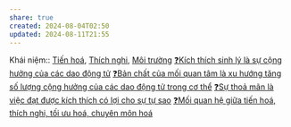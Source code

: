 ```yaml
---
share: true
created: 2024-08-04T02:50
updated: 2024-08-11T21:55
---
```

Khái niệm:: [Tiến hoá](../%CE%9E%20Kh%C3%A1i%20ni%E1%BB%87m/S%E1%BB%B1%20s%E1%BB%91ng,%20nh%E1%BA%ADn%20th%E1%BB%A9c/Ti%E1%BA%BFn%20ho%C3%A1.md), [Thích nghi](../%CE%9E%20Kh%C3%A1i%20ni%E1%BB%87m/S%E1%BB%B1%20s%E1%BB%91ng,%20nh%E1%BA%ADn%20th%E1%BB%A9c/Th%C3%ADch%20nghi.md), [Môi trường](../%CE%9E%20Kh%C3%A1i%20ni%E1%BB%87m/S%E1%BB%B1%20s%E1%BB%91ng,%20nh%E1%BA%ADn%20th%E1%BB%A9c/M%C3%B4i%20tr%C6%B0%E1%BB%9Dng.md)
[❓Kích thích sinh lý là sự cộng hưởng của các dao động tử](../V%E1%BA%ADt%20l%C3%BD%20lu%E1%BA%ADn/%E2%9D%93K%C3%ADch%20th%C3%ADch%20sinh%20l%C3%BD%20l%C3%A0%20s%E1%BB%B1%20c%E1%BB%99ng%20h%C6%B0%E1%BB%9Fng%20c%E1%BB%A7a%20c%C3%A1c%20dao%20%C4%91%E1%BB%99ng%20t%E1%BB%AD.md)
[❓Bản chất của mối quan tâm là xu hướng tăng số lượng cộng hưởng của các dao động tử trong cơ thể](../V%E1%BA%ADt%20l%C3%BD%20lu%E1%BA%ADn/%E2%9D%93B%E1%BA%A3n%20ch%E1%BA%A5t%20c%E1%BB%A7a%20m%E1%BB%91i%20quan%20t%C3%A2m%20l%C3%A0%20xu%20h%C6%B0%E1%BB%9Bng%20t%C4%83ng%20s%E1%BB%91%20l%C6%B0%E1%BB%A3ng%20c%E1%BB%99ng%20h%C6%B0%E1%BB%9Fng%20c%E1%BB%A7a%20c%C3%A1c%20dao%20%C4%91%E1%BB%99ng%20t%E1%BB%AD%20trong%20c%C6%A1%20th%E1%BB%83.md)
[❓Sự thoả mãn là việc đạt được kích thích có lợi cho sự tự sao](./%E2%9D%93S%E1%BB%B1%20tho%E1%BA%A3%20m%C3%A3n%20l%C3%A0%20vi%E1%BB%87c%20%C4%91%E1%BA%A1t%20%C4%91%C6%B0%E1%BB%A3c%20k%C3%ADch%20th%C3%ADch%20c%C3%B3%20l%E1%BB%A3i%20cho%20s%E1%BB%B1%20t%E1%BB%B1%20sao.md)
[❓Mối quan hệ giữa tiến hoá, thích nghi, tối ưu hoá, chuyên môn hoá](./%E2%9D%93M%E1%BB%91i%20quan%20h%E1%BB%87%20gi%E1%BB%AFa%20ti%E1%BA%BFn%20ho%C3%A1,%20th%C3%ADch%20nghi,%20t%E1%BB%91i%20%C6%B0u%20ho%C3%A1,%20chuy%C3%AAn%20m%C3%B4n%20ho%C3%A1.md)